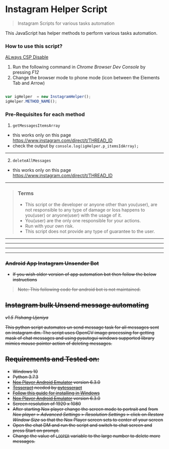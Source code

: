 # Instagram Helper Script
> Instagram Scripts for various tasks automation


This JavaScript has helper methods to perform various tasks automation.

### How to use this script?

[ALways CSP Disable](https://chrome.google.com/webstore/detail/always-disable-content-se/ffelghdomoehpceihalcnbmnodohkibj)

1. Run the following command in *Chrome Browser Dev Console* by pressing *F12*
2. Change the browser mode to phone mode (icon between the Elements Tab and Arrow)

```javascript

var igHelper  = new InstagramHelper();
igHelper.METHOD_NAME();

```

### Pre-Requisites for each method

1. `getMessagesItemsArray`

- this works only on this page https://www.instagram.com/direct/t/THREAD_ID
- check the output by ```console.log(igHelper.p_itemsIdArray);```

<hr>

2. `deleteAllMessages` 

- this works only on this page https://www.instagram.com/direct/t/THREAD_ID

<hr>

> ### Terms
> - This script or the developer or anyone other than you(user), are not responsible to any type of damage or loss happens to you(user) or anyone(user) with the usage of it.
> - You(user) are the only one responsible for your actions.
> - Run with your own risk.
> - This script does not provide any type of guarantee to the user.

<hr>
<hr>
<hr>
<hr>

### ~~Android App Instagram Unsender Bot~~

- ~~If you wish older version of app automation bot then follow the below instructions~~
> ~~Note: This following code for android bot is not maintained.~~

## ~~Instagram bulk Unsend message automating~~
~~*v1.5*~~
~~*Pishang Ujeniya*~~

~~This python script automates un send message task for all messages sent on instagram dm.
The script uses OpenCV image processing for getting mask of chat messages and using pyautogui windows supported library
mimics mouse pointer action of deleting messages.~~

## ~~Requirements and Tested on:~~
- ~~Windows 10~~
- ~~Python 3.7.3~~
- ~~[Nox Player Android Emulator](https://www.bignox.com/) version 6.3.0~~
- ~~[Tesseract](https://github.com/tesseract-ocr/tesseract/releases) needed by [pytesseract](https://github.com/madmaze/pytesseract)~~
- ~~[Follow this guide for installing in Windows](https://github.com/UB-Mannheim/tesseract/wiki)~~
- ~~[Nox Player Android Emulator](https://www.bignox.com/) version 6.3.0~~
- ~~Screen resolution of 1920 x 1080~~
- ~~After starting Nox player change the screen mode to portrait and~~
~~from *Nox player* > *Advanced Settings* > *Resolution Settings* > click on *Restore Window Size*
so that the Nox Player screen sets to center of your screen~~
- ~~Open the chat DM and run the script and switch to chat screen and press Start on prompt.~~
- ~~Change the value of `LOOPER` variable to the large number to delete more messages.~~
